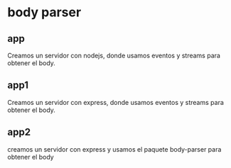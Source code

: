 # body parser

## app

Creamos un servidor con nodejs, donde usamos eventos y streams para obtener el body.

## app1

Creamos un servidor con express, donde usamos eventos y streams para obtener el body.

## app2

creamos un servidor con express y usamos el paquete body-parser para obtener el body
